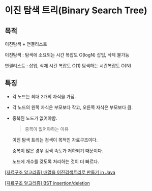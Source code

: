 # 이진 탐색 트리(Binary Search Tree)

## 목적

이진탐색 + 연결리스트

이진탐색 : 탐색에 소요되는 시간 복잡도 O(logN) 삽입, 삭제 불가능

연결리스트 : 삽입, 삭제 시간 복잡도 O(1) 탐색하는 시간복잡도 O(N)

## 특징

- 각 노드는 최대 2개의 자식을 가짐.
- 각 노드의 왼쪽 자식은 부모보다 작고, 오른쪽 자식은 부모보다 큼.
- 중복된 노드가 없어야함.
    
    > 중복이 없어야하는 이유
    > 
    
    이진 탐색 트리는 검색이 목적인 자료구조이다.
    
    중복이 많은 경우 검색 속도가 저하되기 때문이다.
    
    노드에 개수를 갖도록 처리하는 것이 더 빠르다.
    

[[자료구조 알고리즘] 배열을 이진검색트리로 만들기 in Java](https://youtu.be/9ZZbA2iPjtM)

[[자료구조 알고리즘] BST insertion/deletion](https://youtu.be/xxADG17SveY)
